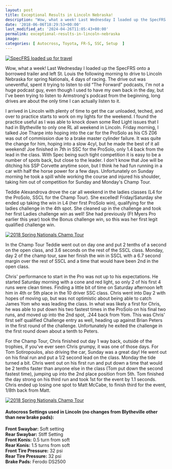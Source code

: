 ```yaml
---
layout: post
title: Exceptional Results in Lincoln Nebraska!
description: "Wow, what a week! Last Wednesday I loaded up the SpecFRS onto a borrowed trailer and left St. Louis the following morning to drive to Lincoln Nebraska for spring Nationals, 4 days of racing. The drive out was uneventful, spent it trying to listen to old “The Forward” podcasts, I'm not a huge podcast guy, even though I used to have my own back in the day, but I've been trying to listen to Armstrong's podcast from the beginning, long drives are about the only time I can actually listen to it."
date: '2018-06-06T18:29:53+00:00'
last_modified_at: '2024-04-26T11:05:43+00:00'
permalink: exceptional-results-in-lincoln-nebraska
image:
categories: [ Autocross, Toyota, FR-S, SSC, Setup  ]
---
```

[![SpecFRS loaded up for travel](https://farm1.staticflickr.com/878/40667948930_9690c26601.jpg)](https://www.flickr.com/photos/chammond/40667948930/in/dateposted/)

Wow, what a week! Last Wednesday I loaded up the SpecFRS onto a borrowed trailer and left St. Louis the following morning to drive to Lincoln Nebraska for spring Nationals, 4 days of racing. The drive out was uneventful, spent it trying to listen to old “The Forward” podcasts, I'm not a huge podcast guy, even though I used to have my own back in the day, but I've been trying to listen to Armstrong's podcast from the beginning, long drives are about the only time I can actually listen to it.

I arrived in Lincoln with plenty of time to get the car unloaded, teched, and over to practice starts to work on my lights for the weekend. I found the practice useful as I was able to knock down some Red Light issues that I had in Blytheville to only one RL all weekend in Lincoln. Friday morning, I talked Joe Tharpe into hoping into the car for the ProSolo as his C5 Z06 was out of commission due to a brake master cylinder failure. It was quite the change for him, hoping into a slow 4cyl, but he made the best of it all weekend! Joe finished in 7th in SSC for the ProSolo, only 1.4 back from the lead in the class. With Spec being such tight competition it is easy to be a number of spots back, but close to the leader. I don't know that Joe will be ditching his SSP Corvette anytime soon, but I think he had fun running in a car with half the horse power for a few days. Unfortunately on Sunday morning he took a spill while working the course and injured his shoulder, taking him out of competition for Sunday and Monday's Champ Tour.

Teddie Alexandrova drove the car all weekend in the ladies classes (L4 for the ProSolo, SSCL for the Champ Tour). She excelled! Friday/Saturday she ended up taking the win in L4 (her first ProSolo win), qualifying for the ladies challenge in the 4th spot. She cleaned up in the challenge and took her first Ladies challenge win as well! She had previously (Ft Myers Pro earlier this year) took the Bonus challenge win, so this was her first legit qualified challenge win.

[![2018 Spring Nationals Champ Tour](https://farm2.staticflickr.com/1721/40667001870_2e4f273f96.jpg)](https://www.flickr.com/photos/chammond/40667001870/in/album-72157697469944065/)

In the Champ Tour Teddie went out on day one and put 2 tenths of a second on the open class, and 3.6 seconds on the rest of the SSCL class. Monday, day 2 of the champ tour, saw her finish the win in SSCL with a 6.7 second margin over the rest of SSCL and a time that would have been 2nd in the open class.

Chris' performance to start in the Pro was not up to his expectations. He started Saturday morning with a cone and red light, so only 2 of his first 4 runs were clean times. Finding a little bit of time on Saturday afternoon left him in 4th or 5th place in the 10 driver SSC class. Chris went into Day 2 with hopes of moving up, but was not optimistic about being able to catch James Yom who was leading the class. In what was likely a first for Chris, he was able to put down his two fastest times in the ProSolo on his final two runs, and moved up into the 2nd spot, .244 back from Yom. This was Chris' first self qualified Challenge entry as well, heading up against Brian Peters in the first round of the challenge. Unfortunately he exited the challenge in the first round down about a tenth to Peters.

For the Champ Tour, Chris finished out day 1 way back, outside of the trophies, if you've ever seen Chris grumpy, it was one of those days. For Tom Sotiropoulos, also driving the car, Sunday was a great day! He went out on his final run and put a 1/2 second lead on the class. Monday the tide turned a bit. Chris went out on his first run and put down a time that would be 2 tenths faster than anyone else in the class (Tom put down the second fastest time), jumping up into the 2nd place position from 5th. Tom finished the day strong on his third run and took 1st for the event by 1.1 seconds. Chris ended up losing one spot to Matt McCabe, to finish third for the event, 1/8th back from Matt.

[![2018 Spring Nationals Champ Tour](https://farm1.staticflickr.com/893/41572898915_094fcf3219.jpg)](https://www.flickr.com/photos/chammond/41572898915/in/album-72157697469944065/)

#### Autocross Settings used in Lincoln (no changes from Blytheville other than new brake pads):
**Front Swaybar:** Soft setting  
**Rear Swaybar:** Stiff Setting  
**Front Konis:** 0.5 turn from soft  
**Rear Konis:** 1.5 turns from soft  
**Front Tire Pressure:** 32 psi  
**Rear Tire Pressure:** 32 psi  
**Brake Pads:** Ferodo DS2500
